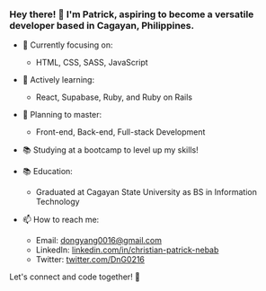 ### Hey there! 👋 I'm Patrick, aspiring to become a versatile developer based in Cagayan, Philippines.

- 🔭 Currently focusing on:
  - HTML, CSS, SASS, JavaScript

- 🌱 Actively learning:
  - React, Supabase, Ruby, and Ruby on Rails

- 🚀 Planning to master:
  - Front-end, Back-end, Full-stack Development

- 📚 Studying at a bootcamp to level up my skills!
- 📚 Education:
  - Graduated at Cagayan State University as BS in Information Technology
    
- 📫 How to reach me:
  - Email: dongyang0016@gmail.com
  - LinkedIn: [linkedin.com/in/christian-patrick-nebab](https://www.linkedin.com/in/christian-patrick-nebab-718110269/)
  - Twitter: [twitter.com/DnG0216](https://twitter.com/DnG0216)
    
Let's connect and code together! 🚀

<!--
**Dng120696/Dng120696** is a ✨ _special_ ✨ repository because its `README.md` (this file) appears on your GitHub profile.

Here are some ideas to get you started:
<picture>
 <source media="(prefers-color-scheme: dark)" srcset="YOUR-DARKMODE-IMAGE">
 <source media="(prefers-color-scheme: light)" srcset="YOUR-LIGHTMODE-IMAGE">
 <img alt="YOUR-ALT-TEXT" src="YOUR-DEFAULT-IMAGE">
</picture>
- 🔭 I’m currently working on ...
- 🌱 I’m currently learning ...
- 👯 I’m looking to collaborate on ...
- 🤔 I’m looking for help with ...
- 💬 Ask me about ...
- 📫 How to reach me: ...
- 😄 Pronouns: ...
- ⚡ Fun fact: ...
-->
